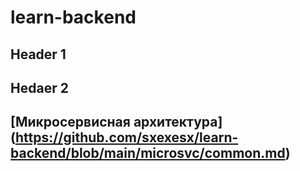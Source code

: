 # learn-backend

## Header 1

## Hedaer 2

## [Микросервисная архитектура] (https://github.com/sxexesx/learn-backend/blob/main/microsvc/common.md)
